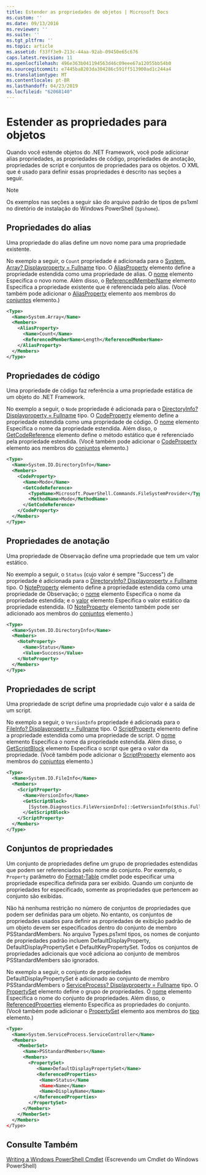 ```yaml
---
title: Estender as propriedades de objetos | Microsoft Docs
ms.custom: ''
ms.date: 09/13/2016
ms.reviewer: ''
ms.suite: ''
ms.tgt_pltfrm: ''
ms.topic: article
ms.assetid: f33ff3e9-213c-44aa-92ab-09450e65c676
caps.latest.revision: 11
ms.openlocfilehash: 496e363b041194563d46c09eee67a12055bb54b0
ms.sourcegitcommit: e7445ba8203da304286c591ff513900ad1c244a4
ms.translationtype: MT
ms.contentlocale: pt-BR
ms.lasthandoff: 04/23/2019
ms.locfileid: "62068140"
---
```

# <a name="extending-properties-for-objects"></a>Estender as propriedades para objetos

Quando você estende objetos do .NET Framework, você pode adicionar alias propriedades, as propriedades de código, propriedades de anotação, propriedades de script e conjuntos de propriedades para os objetos. O XML que é usado para definir essas propriedades é descrito nas seções a seguir.

> [!NOTE]
> Os exemplos nas seções a seguir são do arquivo padrão de tipos de ps1xml no diretório de instalação do Windows PowerShell (`$pshome`).

## <a name="alias-properties"></a>Propriedades do alias

Uma propriedade do alias define um novo nome para uma propriedade existente.

No exemplo a seguir, o `Count` propriedade é adicionada para o [System. Array? Displayproperty = Fullname](/dotnet/api/System.Array) tipo. O [AliasProperty](http://msdn.microsoft.com/en-us/b140038c-807a-4bb9-beca-332491cda1b1) elemento define a propriedade estendida como uma propriedade de alias. O [nome](http://msdn.microsoft.com/en-us/b58e9d21-c8c9-49a5-909e-9c1cfc64f873) elemento Especifica o novo nome. Além disso, o [ReferencedMemberName](http://msdn.microsoft.com/en-us/0c5db6cc-9033-4d48-88a7-76b962882f7a) elemento Especifica a propriedade existente que é referenciada pelo alias. (Você também pode adicionar o [AliasProperty](http://msdn.microsoft.com/en-us/d6647953-94ad-4b0b-af2e-4dda6952dee1) elemento aos membros do [conjuntos](http://msdn.microsoft.com/en-us/46a50fb5-e150-4c03-8584-e1b53e4d49e3) elemento.)

```xml
<Type>
  <Name>System.Array</Name>
  <Members>
    <AliasProperty>
      <Name>Count</Name>
      <ReferencedMemberName>Length</ReferencedMemberName>
    </AliasProperty>
  </Members>
</Type>
```

## <a name="code-properties"></a>Propriedades de código

Uma propriedade de código faz referência a uma propriedade estática de um objeto do .NET Framework.

No exemplo a seguir, o `Node` propriedade é adicionada para o [DirectoryInfo? Displayproperty = Fullname](/dotnet/api/System.IO.DirectoryInfo) tipo. O [CodeProperty](http://msdn.microsoft.com/en-us/59bc4d18-41eb-4c0d-8ad3-bbfa5dc488db) elemento define a propriedade estendida como uma propriedade de código. O [nome](http://msdn.microsoft.com/en-us/b58e9d21-c8c9-49a5-909e-9c1cfc64f873) elemento Especifica o nome da propriedade estendida. Além disso, o [GetCodeReference](http://msdn.microsoft.com/en-us/62af34f5-cc22-42c0-9e0c-3bd0f5c1a4a0) elemento define o método estático que é referenciado pela propriedade estendida. (Você também pode adicionar o [CodeProperty](http://msdn.microsoft.com/en-us/59bc4d18-41eb-4c0d-8ad3-bbfa5dc488db) elemento aos membros do [conjuntos](http://msdn.microsoft.com/en-us/46a50fb5-e150-4c03-8584-e1b53e4d49e3) elemento.)

```xml
<Type>
  <Name>System.IO.DirectoryInfo</Name>
  <Members>
    <CodeProperty>
      <Name>Mode</Name>
      <GetCodeReference>
        <TypeName>Microsoft.PowerShell.Commands.FileSystemProvider</TypeName>
        <MethodName>Mode</MethodName>
      </GetCodeReference>
    </CodeProperty>
  </Members>
</Type>
```

## <a name="note-properties"></a>Propriedades de anotação

Uma propriedade de Observação define uma propriedade que tem um valor estático.

No exemplo a seguir, o `Status` (cujo valor é sempre "Success") de propriedade é adicionada para o [DirectoryInfo? Displayproperty = Fullname](/dotnet/api/System.IO.DirectoryInfo) tipo. O [NoteProperty](http://msdn.microsoft.com/en-us/331e6c50-d703-43f0-89bc-ca9fb97800eb) elemento define a propriedade estendida como uma propriedade de Observação; o [nome](http://msdn.microsoft.com/en-us/b58e9d21-c8c9-49a5-909e-9c1cfc64f873) elemento Especifica o nome da propriedade estendida; e o [valor](http://msdn.microsoft.com/en-us/f3c77546-b98e-4c4e-bbe0-6dfd06696d1c) elemento Especifica o valor estático da propriedade estendida. (O [NoteProperty](http://msdn.microsoft.com/en-us/331e6c50-d703-43f0-89bc-ca9fb97800eb) elemento também pode ser adicionado aos membros do [conjuntos](http://msdn.microsoft.com/en-us/46a50fb5-e150-4c03-8584-e1b53e4d49e3) elemento.)

```xml
<Type>
  <Name>System.IO.DirectoryInfo</Name>
  <Members>
    <NoteProperty>
      <Name>Status</Name>
      <Value>Success</Value>
    </NoteProperty>
  </Members>
</Type>
```

## <a name="script-properties"></a>Propriedades de script

Uma propriedade de script define uma propriedade cujo valor é a saída de um script.

No exemplo a seguir, o `VersionInfo` propriedade é adicionada para o [FileInfo? Displayproperty = Fullname](/dotnet/api/System.IO.FileInfo) tipo. O [ScriptProperty](http://msdn.microsoft.com/en-us/858a4247-676b-4cc9-9f3e-057109aad350) elemento define a propriedade estendida como uma propriedade de script. O [nome](http://msdn.microsoft.com/en-us/b58e9d21-c8c9-49a5-909e-9c1cfc64f873) elemento Especifica o nome da propriedade estendida. Além disso, o [GetScriptBlock](http://msdn.microsoft.com/en-us/f3c77546-b98e-4c4e-bbe0-6dfd06696d1c) elemento Especifica o script que gera o valor da propriedade. (Você também pode adicionar o [ScriptProperty](http://msdn.microsoft.com/en-us/858a4247-676b-4cc9-9f3e-057109aad350) elemento aos membros do [conjuntos](http://msdn.microsoft.com/en-us/46a50fb5-e150-4c03-8584-e1b53e4d49e3) elemento.)

```xml
<Type>
  <Name>System.IO.FileInfo</Name>
  <Members>
    <ScriptProperty>
      <Name>VersionInfo</Name>
      <GetScriptBlock>
        [System.Diagnostics.FileVersionInfo]::GetVersionInfo($this.FullName)
      </GetScriptBlock>
    </ScriptProperty>
  </Members>
</Type>
```

## <a name="property-sets"></a>Conjuntos de propriedades

Um conjunto de propriedades define um grupo de propriedades estendidas que podem ser referenciados pelo nome do conjunto. Por exemplo, o `Property` parâmetro do [Format-Table](/powershell/module/Microsoft.PowerShell.Utility/Format-Table) cmdlet pode especificar uma propriedade específica definida para ser exibido. Quando um conjunto de propriedades for especificado, somente as propriedades que pertencem ao conjunto são exibidas.

Não há nenhuma restrição no número de conjuntos de propriedades que podem ser definidas para um objeto. No entanto, os conjuntos de propriedades usados para definir as propriedades de exibição padrão de um objeto devem ser especificados dentro do conjunto de membro PSStandardMembers. No arquivo Types.ps1xml tipos, os nomes de conjunto de propriedades padrão incluem DefaultDisplayProperty, DefaultDisplayPropertySet e DefaultKeyPropertySet. Todos os conjuntos de propriedades adicionais que você adiciona ao conjunto de membros PSStandardMembers são ignorados.

No exemplo a seguir, o conjunto de propriedades DefaultDisplayPropertySet é adicionado ao conjunto de membro PSStandardMembers o [ServiceProcess? Displayproperty = Fullname](/dotnet/api/System.ServiceProcess.ServiceController) tipo. O [PropertySet](http://msdn.microsoft.com/en-us/14cdc234-796e-4857-9b51-bdbaa1412188) elemento define o grupo de propriedades. O [nome](http://msdn.microsoft.com/en-us/b58e9d21-c8c9-49a5-909e-9c1cfc64f873) elemento Especifica o nome do conjunto de propriedades. Além disso, o [ReferencedProperties](http://msdn.microsoft.com/en-us/5e620423-8679-4fbf-b6db-9f79288e4786) elemento Especifica as propriedades do conjunto. (Você também pode adicionar o [PropertySet](http://msdn.microsoft.com/en-us/14cdc234-796e-4857-9b51-bdbaa1412188) elemento aos membros do [tipo](http://msdn.microsoft.com/en-us/e5dbd353-d6b2-40a1-92b6-6f1fea744ebe) elemento.)

```xml
<Type>
  <Name>System.ServiceProcess.ServiceController</Name>
  <Members>
    <MemberSet>
      <Name>PSStandardMembers</Name>
      <Members>
        <PropertySet>
           <Name>DefaultDisplayPropertySet</Name>
           <ReferencedProperties>
            <Name>Status</Name
            <Name>Name</Name>
            <Name>DisplayName</Name>
          </ReferencedProperties>
        </PropertySet>
      </Members>
    </MemberSet>
  </Members>
</Type>
```

## <a name="see-also"></a>Consulte Também

[Writing a Windows PowerShell Cmdlet](./writing-a-windows-powershell-cmdlet.md) (Escrevendo um Cmdlet do Windows PowerShell)
